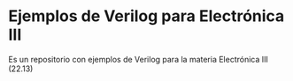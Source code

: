 # Ejemplos de Verilog para Electrónica III

Es un repositorio con ejemplos de Verilog para la materia Electrónica III (22.13)
